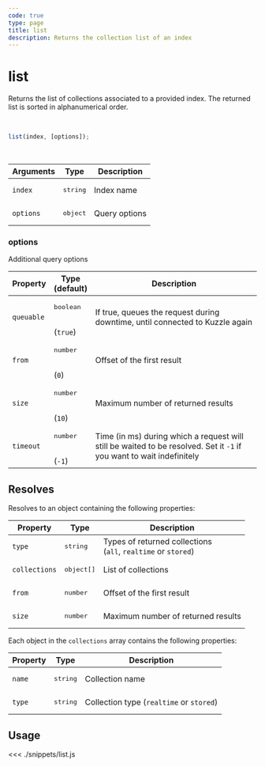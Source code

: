 ```yaml
---
code: true
type: page
title: list
description: Returns the collection list of an index
---
```


# list

Returns the list of collections associated to a provided index.
The returned list is sorted in alphanumerical order.

<br/>

```js
list(index, [options]);
```

<br/>

| Arguments | Type              | Description   |
|-----------|-------------------|---------------|
| `index`   | <pre>string</pre> | Index name    |
| `options` | <pre>object</pre> | Query options |

### options

Additional query options

| Property   | Type<br/>(default)              | Description                                                                  |
|------------|---------------------------------|------------------------------------------------------------------------------|
| `queuable` | <pre>boolean</pre><br/>(`true`) | If true, queues the request during downtime, until connected to Kuzzle again |
| `from`     | <pre>number</pre> <br/>(`0`)    | Offset of the first result <DeprecatedBadge version="7.1.4"/>                |
| `size`     | <pre>number</pre> <br/>(`10`)   | Maximum number of returned results <DeprecatedBadge version="7.1.4"/>     |
| `timeout` | <pre>number</pre><br/>(`-1`) | Time (in ms) during which a request will still be waited to be resolved. Set it `-1` if you want to wait indefinitely |

## Resolves

Resolves to an object containing the following properties:

| Property      | Type                | Description                                                        |
|---------------|---------------------|--------------------------------------------------------------------|
| `type`        | <pre>string</pre>   | Types of returned collections <br/>(`all`, `realtime` or `stored`) |
| `collections` | <pre>object[]</pre> | List of collections                                                |
| `from`        | <pre>number</pre>   | Offset of the first result <DeprecatedBadge version="7.1.4"/>                                        |
| `size`        | <pre>number</pre>   | Maximum number of returned results <DeprecatedBadge version="7.1.4"/>                                |

Each object in the `collections` array contains the following properties:

| Property | Type              | Description                              |
|----------|-------------------|------------------------------------------|
| `name`   | <pre>string</pre> | Collection name                          |
| `type`   | <pre>string</pre> | Collection type (`realtime` or `stored`) |

## Usage

<<< ./snippets/list.js
